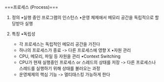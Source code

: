 ===프로세스 (Process)===
1. 정의
   •실행 중인 프로그램의 인스턴스
   •운영 체제애서 메모리 공간을 독립적으로 할당받아 실행

2. 특징
   •독립성
    - 각 프로세스는 독립적인 메모리 공간을 가진다
    - 하나의 프로세스가 종료 -> 다른 프로세스에 영향 X
   •자원 관리
    - CPU, 메모리, 파일 등 자원을 관리
   •Context Switching
    - CPU가 현재 실행중인 프로세스 or 스레드의 상태를 저장
    -> 다른 프로세스나 스레드를 실행하기 위해 상태를 불러오는 과정
    - 운영체제의 핵심 기능 -> 멀티태스킹 가능하게 한다